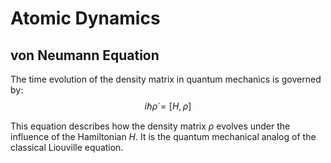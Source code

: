 # Atomic Dynamics

## von Neumann Equation

The time evolution of the density matrix in quantum mechanics is governed by:
$$i \hbar \dot{\rho} = [H, \rho]$$

This equation describes how the density matrix $\rho$ evolves under the influence of the Hamiltonian $H$.
It is the quantum mechanical analog of the classical Liouville equation.